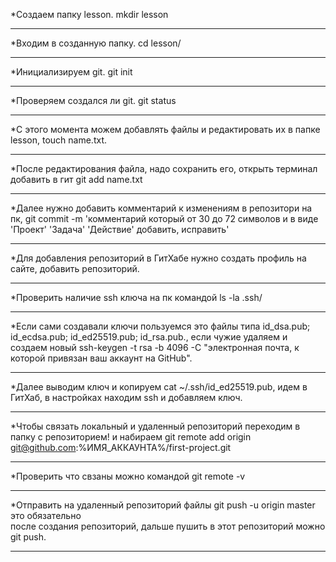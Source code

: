 *Создаем папку lesson.  mkdir lesson  
___
*Входим в созданную папку. cd lesson/  
___
*Инициализируем git. git init  
___
*Проверяем создался ли git. git status  
___
*С этого момента можем добавлять файлы и редактировать их в папке lesson, touch name.txt.  
___
*После редактирования файла, надо сохранить его, открыть терминал добавить в гит git add  name.txt  
___
*Далее нужно добавить комментарий к изменениям в репозитори на пк, git commit -m 'комментарий который от 30 до 72 символов и в виде 'Проект' 'Задача' 'Действие' добавить, исправить'   
___
*Для добавления репозиторий в ГитХабе нужно создать профиль на сайте, добавить репозиторий.
___
*Проверить наличие ssh ключа на пк командой ls -la .ssh/   
___
*Если сами создавали ключи пользуемся это файлы типа id_dsa.pub; id_ecdsa.pub; id_ed25519.pub;   id_rsa.pub., если чужие удаляем и создаем новый  ssh-keygen -t rsa -b 4096 -C "электронная   почта, к которой привязан ваш аккаунт на GitHub".  
___
*Далее выводим ключ и копируем cat ~/.ssh/id_ed25519.pub, идем в ГитХаб, в настройках находим ssh и добавляем ключ.  
___
*Чтобы связать локальный и удаленный репозиторий переходим в папку с репозиторием! и 
набираем git remote add origin git@github.com:%ИМЯ_АККАУНТА%/first-project.git   
___
*Проверить что свзаны можно командой git remote -v  
___
*Отправить на удаленный репозиторий файлы git push -u origin master это обязательно   
после создания репозиторий, дальше пушить в этот репозиторий можно git push.
___
